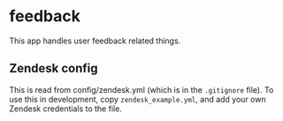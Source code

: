 feedback
========

This app handles user feedback related things.

Zendesk config
--------------

This is read from config/zendesk.yml (which is in the `.gitignore` file).  To use this in development, copy `zendesk_example.yml`, and add your own Zendesk credentials to the file.

